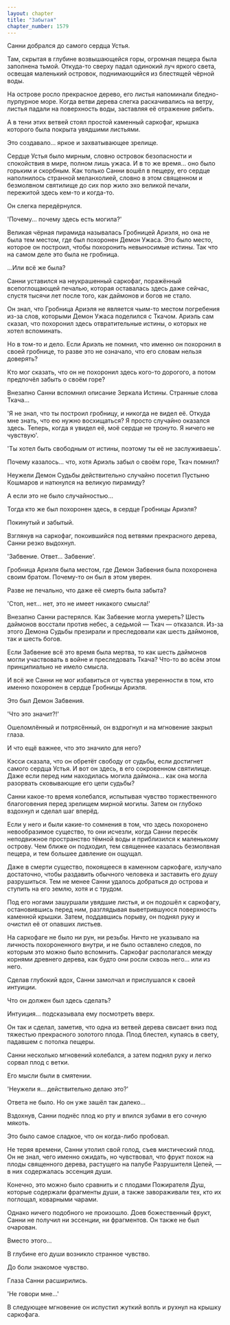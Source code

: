 ```yaml
---
layout: chapter
title: "Забытая"
chapter_number: 1579
---
```




Санни добрался до самого сердца Устья.

Там, скрытая в глубине возвышающейся горы, огромная пещера была заполнена тьмой. Откуда-то сверху падал одинокий луч яркого света, освещая маленький островок, поднимающийся из блестящей чёрной воды.

На острове росло прекрасное дерево, его листья напоминали бледно-пурпурное море. Когда ветви дерева слегка раскачивались на ветру, листья падали на поверхность воды, заставляя её отражение рябить.

А в тени этих ветвей стоял простой каменный саркофаг, крышка которого была покрыта увядшими листьями.

Это создавало... яркое и захватывающее зрелище.

Сердце Устья было мирным, словно островок безопасности и спокойствия в мире, полном лишь ужаса. И в то же время... оно было горьким и скорбным. Как только Санни вошёл в пещеру, его сердце наполнилось странной меланхолией, словно в этом священном и безмолвном святилище до сих пор жило эхо великой печали, пережитой здесь кем-то и когда-то.

Он слегка передёрнулся.

'Почему... почему здесь есть могила?'

Великая чёрная пирамида называлась Гробницей Ариэля, но она не была тем местом, где был похоронен Демон Ужаса. Это было место, которое он построил, чтобы похоронить невыносимые истины. Так что на самом деле это была не гробница.

...Или всё же была?

Санни уставился на неукрашенный саркофаг, поражённый всепоглощающей печалью, которая оставалась здесь даже сейчас, спустя тысячи лет после того, как даймонов и богов не стало.

Он знал, что Гробница Ариэля не является чьим-то местом погребения из-за слов, которыми Демон Ужаса поделился с Ткачом. Ариэль сам сказал, что похоронил здесь отвратительные истины, о которых не хотел вспоминать.

Но в том-то и дело. Если Ариэль не помнил, что именно он похоронил в своей гробнице, то разве это не означало, что его словам нельзя доверять?

Кто мог сказать, что он не похоронил здесь кого-то дорогого, а потом предпочёл забыть о своём горе?

Внезапно Санни вспомнил описание Зеркала Истины. Странные слова Ткача...

'Я не знал, что ты построил гробницу, и никогда не видел её. Откуда мне знать, что ею нужно восхищаться? Я просто случайно оказался здесь. Теперь, когда я увидел её, моё сердце не тронуто. Я ничего не чувствую'.

'Ты хотел быть свободным от истины, поэтому ты её не заслуживаешь'.

Почему казалось... что, хотя Ариэль забыл о своём горе, Ткач помнил?

Неужели Демон Судьбы действительно случайно посетил Пустыню Кошмаров и наткнулся на великую пирамиду?

А если это не было случайностью...

Тогда кто же был похоронен здесь, в сердце Гробницы Ариэля?

Покинутый и забытый.

Взглянув на саркофаг, покоившийся под ветвями прекрасного дерева, Санни резко выдохнул.

'Забвение. Ответ... Забвение'.

Гробница Ариэля была местом, где Демон Забвения была похоронена своим братом. Почему-то он был в этом уверен.

Разве не печально, что даже её смерть была забыта?

'Стоп, нет... нет, это не имеет никакого смысла!'

Внезапно Санни растерялся. Как Забвение могла умереть? Шесть даймонов восстали против небес, а седьмой — Ткач — отказался. Из-за этого Демона Судьбы презирали и преследовали как шесть даймонов, так и шесть богов.

Если Забвение всё это время была мертва, то как шесть даймонов могли участвовать в войне и преследовать Ткача? Что-то во всём этом принципиально не имело смысла.

И всё же Санни не мог избавиться от чувства уверенности в том, кто именно похоронен в сердце Гробницы Ариэля.

Это был Демон Забвения.

'Что это значит?!'

Ошеломлённый и потрясённый, он вздрогнул и на мгновение закрыл глаза.

И что ещё важнее, что это значило для него?

Кэсси сказала, что он обретёт свободу от судьбы, если достигнет самого сердца Устья. И вот он здесь, в его сокровенном святилище. Даже если перед ним находилась могила даймона... как она могла разорвать сковывающие его цепи судьбы?

Санни какое-то время колебался, испытывая чувство торжественного благоговения перед зрелищем мирной могилы. Затем он глубоко вздохнул и сделал шаг вперёд.

Если у него и были какие-то сомнения в том, что здесь похоронено невообразимое существо, то они исчезли, когда Санни пересёк неподвижное пространство тёмной воды и приблизился к маленькому острову. Чем ближе он подходил, тем священнее казалась безмолвная пещера, и тем большее давление он ощущал.

Даже в смерти существо, покоящееся в каменном саркофаге, излучало достаточно, чтобы раздавить обычного человека и заставить его душу разрушиться. Тем не менее Санни удалось добраться до острова и ступить на его землю, хотя и с трудом.

Под его ногами зашуршали увядшие листья, и он подошёл к саркофагу, остановившись перед ним, разглядывая выветрившуюся поверхность каменной крышки. Затем, поддавшись порыву, он поднял руку и очистил её от опавших листьев.

На саркофаге не было ни рун, ни резьбы. Ничто не указывало на личность похороненного внутри, и не было оставлено следов, по которым это можно было вспомнить. Саркофаг располагался между корнями древнего дерева, как будто они росли сквозь него... или из него.

Сделав глубокий вдох, Санни замолчал и прислушался к своей интуиции.

Что он должен был здесь сделать?

Интуиция... подсказывала ему посмотреть вверх.

Он так и сделал, заметив, что одна из ветвей дерева свисает вниз под тяжестью прекрасного золотого плода. Плод блестел, купаясь в свету, падавшем с потолка пещеры.

Санни несколько мгновений колебался, а затем поднял руку и легко сорвал плод с ветки.

Его мысли были в смятении.

'Неужели я... действительно делаю это?'

Ответа не было. Но он уже зашёл так далеко...

Вздохнув, Санни поднёс плод ко рту и впился зубами в его сочную мякоть.

Это было самое сладкое, что он когда-либо пробовал.

Не теряя времени, Санни утолил свой голод, съев мистический плод. Он не знал, чего именно ожидать, но чувствовал, что фрукт похож на плоды священного дерева, растущего на палубе Разрушителя Цепей, — в них содержалась эссенция души.

Конечно, это можно было сравнить и с плодами Пожирателя Душ, которые содержали фрагменты души, а также завораживали тех, кто их поглощал, коварными чарами.

Однако ничего подобного не произошло. Доев божественный фрукт, Санни не получил ни эссенции, ни фрагментов. Он также не был очарован.

Вместо этого...

В глубине его души возникло странное чувство.

До боли знакомое чувство.

Глаза Санни расширились.

'Не говори мне...'

В следующее мгновение он испустил жуткий вопль и рухнул на крышку саркофага.

